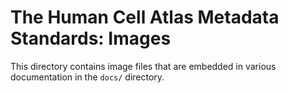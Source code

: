# The Human Cell Atlas Metadata Standards: Images

This directory contains image files that are embedded in various documentation in the `docs/` directory. 